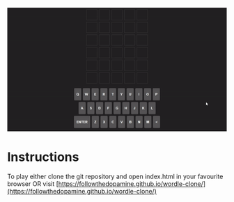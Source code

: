 ![Animated GIF of gameplay of Wordle](https://raw.githubusercontent.com/followthedopamine/wordle-clone/main/docs/WordleGameplay.gif)

# Instructions

To play either clone the git repository and open index.html in your favourite browser OR visit [https://followthedopamine.github.io/wordle-clone/](https://followthedopamine.github.io/wordle-clone/)
